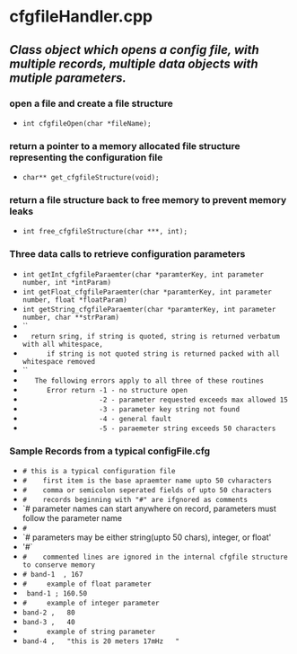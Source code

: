 # cfgfileHandler.cpp

## *Class object which opens a config file, with multiple records, multiple data objects with mutiple parameters.*

### open a file and create a file structure
- `int cfgfileOpen(char *fileName);`

### return a pointer to a memory allocated file structure representing the configuration file 
- `char** get_cfgfileStructure(void);`

### return a file structure back to free memory to prevent memory leaks
- `int free_cfgfileStructure(char ***, int);`

### Three data calls to retrieve configuration parameters
- `int getInt_cfgfileParaemter(char *paramterKey, int parameter number, int *intParam)`
- `int getFloat_cfgfileParaemter(char *paramterKey, int parameter number, float *floatParam)`
- `int getString_cfgfileParaemter(char *paramterKey, int parameter number, char **strParam)`
- ``
- `   return sring, if string is quoted, string is returned verbatum with all whitespace,  `
- `      if string is not quoted string is returned packed with all whitespace removed`
- ``
- `   The following errors apply to all three of these routines`
- `      Error return -1 - no structure open`
- `                   -2 - parameter requested exceeds max allowed 15`
- `                   -3 - parameter key string not found`
- `                   -4 - general fault`
- `                   -5 - paraemeter string exceeds 50 characters`
 
### Sample Records from a typical configFile.cfg
- `# this is a typical configuration file`
- `#    first item is the base apraemter name upto 50 cvharacters`
- `#    comma or semicolon seperated fields of upto 50 characters`
- `#    records beginning with "#" are ifgnored as comments`
- `#    parameter names can start anywhere on record, parameters must follow the parameter name
- `#`
- `#    parameters may be either string(upto 50 chars), integer, or float'
- '#`
- `#    commented lines are ignored in the internal cfgfile structure to conserve memory`
- `# band-1  , 167`
- `#     example of float parameter`
- ` band-1 ; 160.50`
- `#     example of integer parameter`
- `band-2 ,   80`
- `band-3 ,   40`
- `      example of string parameter`
- `band-4 ,   "this is 20 meters 17mHz   "
`
